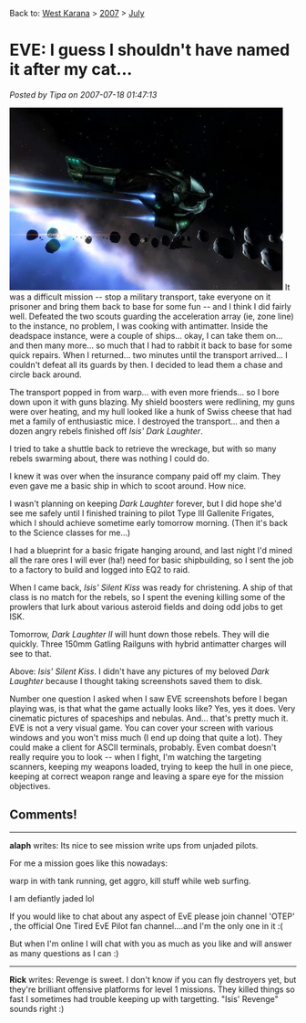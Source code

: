 Back to: [West Karana](/posts/westkarana.md) > [2007](/posts/2007/westkarana.md) > [July](./westkarana.md)
# EVE: I guess I shouldn't have named it after my cat...

*Posted by Tipa on 2007-07-18 01:47:13*

![isissilentkiss2.jpg](../../../uploads/2007/07/isissilentkiss2.jpg)
It was a difficult mission -- stop a military transport, take everyone on it prisoner and bring them back to base for some fun -- and I think I did fairly well. Defeated the two scouts guarding the acceleration array (ie, zone line) to the instance, no problem, I was cooking with antimatter. Inside the deadspace instance, were a couple of ships... okay, I can take them on... and then many more... so much that I had to rabbit it back to base for some quick repairs. When I returned... two minutes until the transport arrived... I couldn't defeat all its guards by then. I decided to lead them a chase and circle back around.

The transport popped in from warp... with even more friends... so I bore down upon it with guns blazing. My shield boosters were redlining, my guns were over heating, and my hull looked like a hunk of Swiss cheese that had met a family of enthusiastic mice. I destroyed the transport... and then a dozen angry rebels finished off *Isis' Dark Laughter*.

I tried to take a shuttle back to retrieve the wreckage, but with so many rebels swarming about, there was nothing I could do.

I knew it was over when the insurance company paid off my claim. They even gave me a basic ship in which to scoot around. How nice.

I wasn't planning on keeping *Dark Laughter* forever, but I did hope she'd see me safely until I finished training to pilot Type III Gallenite Frigates, which I should achieve sometime early tomorrow morning. (Then it's back to the Science classes for me...)

I had a blueprint for a basic frigate hanging around, and last night I'd mined all the rare ores I will ever (ha!) need for basic shipbuilding, so I sent the job to a factory to build and logged into EQ2 to raid.

When I came back, *Isis' Silent Kiss* was ready for christening. A ship of that class is no match for the rebels, so I spent the evening killing some of the prowlers that lurk about various asteroid fields and doing odd jobs to get ISK.

Tomorrow, *Dark Laughter II* will hunt down those rebels. They will die quickly. Three 150mm Gatling Railguns with hybrid antimatter charges will see to that.

Above: *Isis' Silent Kiss*. I didn't have any pictures of my beloved *Dark Laughter* because I thought taking screenshots saved them to disk.

Number one question I asked when I saw EVE screenshots before I began playing was, is that what the game actually looks like? Yes, yes it does. Very cinematic pictures of spaceships and nebulas. And... that's pretty much it. EVE is not a very visual game. You can cover your screen with various windows and you won't miss much (I end up doing that quite a lot). They could make a client for ASCII terminals, probably. Even combat doesn't really require you to look -- when I fight, I'm watching the targeting scanners, keeping my weapons loaded, trying to keep the hull in one piece, keeping at correct weapon range and leaving a spare eye for the mission objectives.
## Comments!

---

**alaph** writes: Its nice to see mission write ups from unjaded pilots. 

For me a mission goes like this nowadays:

warp in with tank running, get aggro, kill stuff while web surfing. 

I am defiantly jaded lol

If you would like to chat about any aspect of EvE please join channel 'OTEP' , the official One Tired EvE Pilot fan channel....and I'm the only one in it :(

But when I'm online I will chat with you as much as you like and will answer as many questions as I can :)

---

**Rick** writes: Revenge is sweet. I don't know if you can fly destroyers yet, but they're brilliant offensive platforms for level 1 missions. They killed things so fast I sometimes had trouble keeping up with targetting. "Isis' Revenge" sounds right :)

